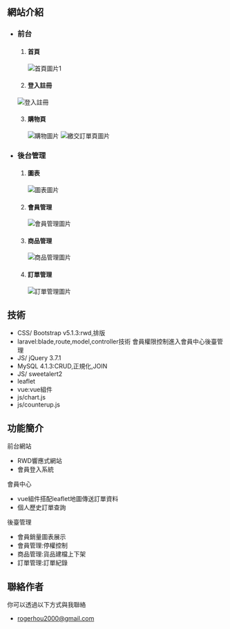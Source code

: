 ## 網站介紹

- ### 前台
  1. #### 首頁
     ![首頁圖片1](public/images/front1.png)
     
     
  2. #### 登入註冊
    ![登入註冊](public/images/front2.png)
     
  3. #### 購物頁
     ![購物圖片](public/images/client1.png)
     ![繳交訂單頁圖片](public/images/client2.png)

- ### 後台管理
  1. #### 圖表
     ![圖表圖片](public/images/manager.png)
     
  2. #### 會員管理
     ![會員管理圖片](public/images/manager2.png)
   
     
  3. #### 商品管理
     ![商品管理圖片](public/images/manager3.png)
     
  4. #### 訂單管理
     ![訂單管理圖片](public/images/manager4.png)


## 技術

- CSS/ Bootstrap v5.1.3:rwd,排版
- laravel:blade,route,model,controller技術 會員權限控制進入會員中心後臺管理
- JS/ jQuery 3.7.1
- MySQL 4.1.3:CRUD,正規化,JOIN
- JS/ sweetalert2
- leaflet
- vue:vue組件
- js/chart.js
- js/counterup.js

## 功能簡介

前台網站

- RWD響應式網站
- 會員登入系統
  
會員中心
- vue組件搭配leaflet地圖傳送訂單資料
- 個人歷史訂單查詢
  
後臺管理
- 會員銷量圖表展示
- 會員管理:停權控制
- 商品管理:貨品建檔上下架
- 訂單管理:訂單紀錄



## 聯絡作者

你可以透過以下方式與我聯絡

- rogerhou2000@gmail.com
